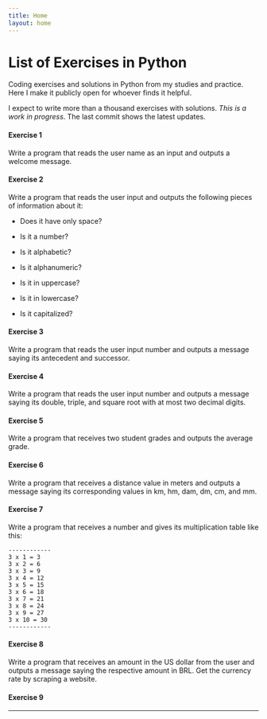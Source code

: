 ```yaml
---
title: Home
layout: home
---
```


# List of Exercises in Python

Coding exercises and solutions in Python from my studies and practice. Here I make it publicly open for whoever finds it helpful.

I expect to write more than a thousand exercises with solutions. _This is a work in progress_. The last commit shows the latest updates.

#### Exercise 1

Write a program that reads the user name as an input and outputs a welcome message.

#### Exercise 2

Write a program that reads the user input and outputs the following pieces of information about it:

- Does it have only space?

- Is it a number?

- Is it alphabetic?

- Is it alphanumeric?

- Is it in uppercase?

- Is it in lowercase?

- Is it capitalized?

#### Exercise 3

Write a program that reads the user input number and outputs a message saying its antecedent and successor.

#### Exercise 4

Write a program that reads the user input number and outputs a message saying its double, triple, and square root with at most two decimal digits.

#### Exercise 5

Write a program that receives two student grades and outputs the average grade.

#### Exercise 6

Write a program that receives a distance value in meters and outputs a message saying its corresponding values in km, hm, dam, dm, cm, and mm.

#### Exercise 7

Write a program that receives a number and gives its multiplication table like this:

    ------------
    3 x 1 = 3
    3 x 2 = 6
    3 x 3 = 9
    3 x 4 = 12
    3 x 5 = 15
    3 x 6 = 18
    3 x 7 = 21
    3 x 8 = 24
    3 x 9 = 27
    3 x 10 = 30
    ------------

#### Exercise 8

Write a program that receives an amount in the US dollar from the user and outputs a message saying the respective amount in BRL. Get the currency rate by scraping a website.

#### Exercise 9


---